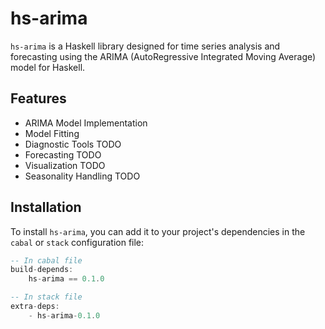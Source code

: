 # hs-arima

`hs-arima` is a Haskell library designed for time series analysis and forecasting using the ARIMA (AutoRegressive Integrated Moving Average) model for Haskell.

## Features

- ARIMA Model Implementation
- Model Fitting
- Diagnostic Tools TODO
- Forecasting TODO
- Visualization TODO
- Seasonality Handling TODO

## Installation

To install `hs-arima`, you can add it to your project's dependencies in the `cabal` or `stack` configuration file:

```haskell
-- In cabal file
build-depends: 
    hs-arima == 0.1.0

-- In stack file
extra-deps: 
    - hs-arima-0.1.0
